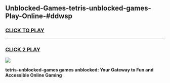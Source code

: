 
## Unblocked-Games-tetris-unblocked-games-Play-Online-#ddwsp
<h3>
<a href="https://premium.freeplayer.one?title=tetris-unblocked-games&ref=27F">CLICK TO PLAY</a></h3>
<hr>

<h3>
<a href="https://premium.freeplayer.one?title=tetris-unblocked-games&ref=27F">CLICK 2 PLAY</a>
  
</h3>

<a href="https://premium.freeplayer.one?title=tetris-unblocked-games&ref=27F"><img src="https://clearcache.store/games.png"></a>


**tetris-unblocked-games games unblocked: Your Gateway to Fun and Accessible Online Gaming**
